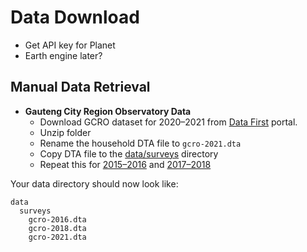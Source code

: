 # Data Download
- Get API key for Planet
- Earth engine later?

## Manual Data Retrieval
- **Gauteng City Region Observatory Data**
  - Download GCRO dataset for 2020–2021 from [Data First](https://www.datafirst.uct.ac.za/dataportal/index.php/catalog/874) portal.
  - Unzip folder
  - Rename the household DTA file to `gcro-2021.dta`
  - Copy DTA file to the [data/surveys](/data/surveys) directory
  - Repeat this for [2015–2016](https://www.datafirst.uct.ac.za/dataportal/index.php/catalog/595) and [2017–2018](https://www.datafirst.uct.ac.za/dataportal/index.php/catalog/766)

Your data directory should now look like:
```
data
  surveys
    gcro-2016.dta
    gcro-2018.dta
    gcro-2021.dta
```